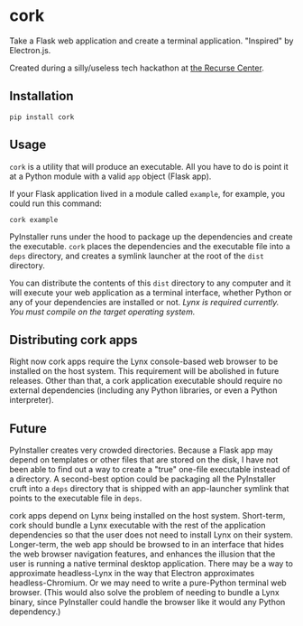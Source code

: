 # cork

Take a Flask web application and create a terminal application. "Inspired" by Electron.js.

Created during a silly/useless tech hackathon at [the Recurse Center](https://www.recurse.com/).

## Installation

`pip install cork`

## Usage

`cork` is a utility that will produce an executable. All you have to do is point it at a Python module with a valid `app` object (Flask app).

If your Flask application lived in a module called `example`, for example, you could run this command:

`cork example`

PyInstaller runs under the hood to package up the dependencies and create the executable. `cork` places the dependencies and the executable file into a `deps` directory, and creates a symlink launcher at the root of the `dist` directory.

You can distribute the contents of this `dist` directory to any computer and it will execute your web application as a terminal interface, whether Python or any of your dependencies are installed or not. *Lynx is required currently. You must compile on the target operating system.*

## Distributing cork apps

Right now cork apps require the Lynx console-based web browser to be installed on the host system. This requirement will be abolished in future releases. Other than that, a cork application executable should require no external dependencies (including any Python libraries, or even a Python interpreter).

## Future

PyInstaller creates very crowded directories. Because a Flask app may depend on templates or other files that are stored on the disk, I have not been able to find out a way to create a "true" one-file executable instead of a directory. A second-best option could be packaging all the PyInstaller cruft into a `deps` directory that is shipped with an app-launcher symlink that points to the executable file in `deps`.

cork apps depend on Lynx being installed on the host system. Short-term, cork should bundle a Lynx executable with the rest of the application dependencies so that the user does not need to install Lynx on their system. Longer-term, the web app should be browsed to in an interface that hides the web browser navigation features, and enhances the illusion that the user is running a native terminal desktop application. There may be a way to approximate headless-Lynx in the way that Electron approximates headless-Chromium. Or we may need to write a pure-Python terminal web browser. (This would also solve the problem of needing to bundle a Lynx binary, since PyInstaller could handle the browser like it would any Python dependency.)
